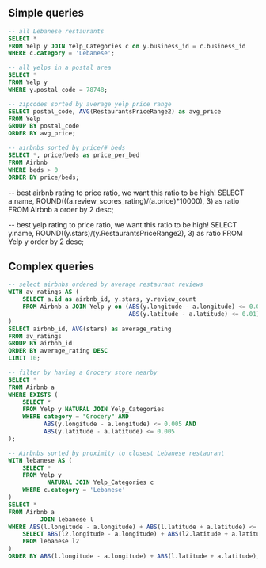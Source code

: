 
## Simple queries 

```SQL
-- all Lebanese restaurants
SELECT *
FROM Yelp y JOIN Yelp_Categories c on y.business_id = c.business_id
WHERE c.category = 'Lebanese';

-- all yelps in a postal area
SELECT *
FROM Yelp y
WHERE y.postal_code = 78748;

-- zipcodes sorted by average yelp price range
SELECT postal_code, AVG(RestaurantsPriceRange2) as avg_price
FROM Yelp
GROUP BY postal_code
ORDER BY avg_price;

-- airbnbs sorted by price/# beds
SELECT *, price/beds as price_per_bed
FROM Airbnb
WHERE beds > 0
ORDER BY price/beds;
```

-- best airbnb rating to price ratio, we want this ratio to be high!
SELECT a.name,
    ROUND(((a.review_scores_rating)/(a.price)*10000), 3) as ratio
FROM Airbnb a
order by 2 desc;

-- best yelp rating to price ratio, we want this ratio to be high!
SELECT y.name,
    ROUND((y.stars)/(y.RestaurantsPriceRange2), 3) as ratio
FROM Yelp y
order by 2 desc;

## Complex queries
```SQL
-- select airbnbs ordered by average restaurant reviews
WITH av_ratings AS (
    SELECT a.id as airbnb_id, y.stars, y.review_count
    FROM Airbnb a JOIN Yelp y on (ABS(y.longitude - a.longitude) <= 0.01 AND
                                  ABS(y.latitude - a.latitude) <= 0.01) # one degree of longitude is about 60-70 miles
)
SELECT airbnb_id, AVG(stars) as average_rating
FROM av_ratings
GROUP BY airbnb_id
ORDER BY average_rating DESC
LIMIT 10;

-- filter by having a Grocery store nearby
SELECT *
FROM Airbnb a
WHERE EXISTS (
    SELECT *
    FROM Yelp y NATURAL JOIN Yelp_Categories
    WHERE category = "Grocery" AND
          ABS(y.longitude - a.longitude) <= 0.005 AND
          ABS(y.latitude - a.latitude) <= 0.005
);

-- Airbnbs sorted by proximity to closest Lebanese restaurant
WITH lebanese AS (
    SELECT *
    FROM Yelp y
           NATURAL JOIN Yelp_Categories c
    WHERE c.category = 'Lebanese'
)
SELECT *
FROM Airbnb a
         JOIN lebanese l
WHERE ABS(l.longitude - a.longitude) + ABS(l.latitude + a.latitude) <= ALL (
    SELECT ABS(l2.longitude - a.longitude) + ABS(l2.latitude + a.latitude)
    FROM lebanese l2
)
ORDER BY ABS(l.longitude - a.longitude) + ABS(l.latitude + a.latitude);

